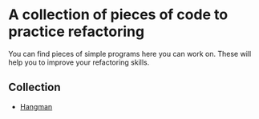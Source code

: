 # A collection of pieces of code to practice refactoring

You can find pieces of simple programs here you can work on. These will help you to improve your refactoring skills.

## Collection

- [Hangman](hangman)
